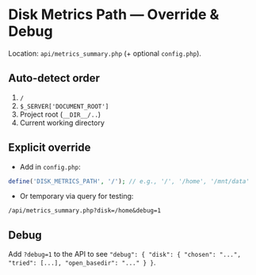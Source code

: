 # Disk Metrics Path — Override & Debug

Location: `api/metrics_summary.php` (+ optional `config.php`).

## Auto‑detect order
1. `/`
2. `$_SERVER['DOCUMENT_ROOT']`
3. Project root (`__DIR__/..`)
4. Current working directory

## Explicit override
- Add in `config.php`:
```php
define('DISK_METRICS_PATH', '/'); // e.g., '/', '/home', '/mnt/data'
```
- Or temporary via query for testing:
```
/api/metrics_summary.php?disk=/home&debug=1
```

## Debug
Add `?debug=1` to the API to see `"debug": { "disk": { "chosen": "...", "tried": [...], "open_basedir": "..." } }`.
